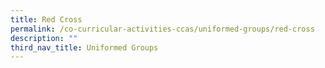 ```yaml
---
title: Red Cross
permalink: /co-curricular-activities-ccas/uniformed-groups/red-cross
description: ""
third_nav_title: Uniformed Groups
---
```

